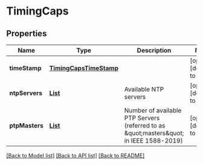 # TimingCaps
## Properties

Name | Type | Description | Notes
------------ | ------------- | ------------- | -------------
**timeStamp** | [**TimingCapsTimeStamp**](TimingCapsTimeStamp.md) |  | [optional] [default to null]
**ntpServers** | [**List**](TimingCapsNtpServers.md) | Available NTP servers | [optional] [default to null]
**ptpMasters** | [**List**](TimingCaps_PtpMasters.md) | Number of available PTP Servers (referred to as \&quot;masters\&quot; in IEEE 1588-2019) | [optional] [default to null]

[[Back to Model list]](../README.md#documentation-for-models) [[Back to API list]](../README.md#documentation-for-api-endpoints) [[Back to README]](../README.md)

